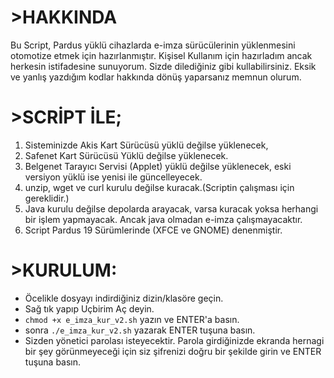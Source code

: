 # >HAKKINDA
Bu Script, Pardus yüklü cihazlarda e-imza sürücülerinin yüklenmesini otomotize etmek için hazırlanmıştır. Kişisel Kullanım için hazırladım ancak herkesin istifadesine sunuyorum. Sizde dilediğiniz gibi kullabilirsiniz. Eksik ve yanlış yazdığım kodlar hakkında dönüş yaparsanız memnun olurum.

# >SCRİPT İLE;
1. Sisteminizde Akis Kart Sürücüsü yüklü değilse yüklenecek,
2. Safenet Kart Sürücüsü Yüklü değilse yüklenecek.
3. Belgenet Tarayıcı Servisi (Applet) yüklü değilse yüklenecek, eski versiyon yüklü ise yenisi ile güncelleyecek.
4. unzip, wget ve curl kurulu değilse kuracak.(Scriptin çalışması için gereklidir.)
5. Java kurulu değilse depolarda arayacak, varsa kuracak yoksa herhangi bir işlem yapmayacak. Ancak java olmadan e-imza çalışmayacaktır.
6. Script Pardus 19 Sürümlerinde (XFCE ve GNOME) denenmiştir.

# >KURULUM:
* Öcelikle dosyayı indirdiğiniz dizin/klasöre geçin.
* Sağ tık yapıp Uçbirim Aç deyin.
* ```chmod +x e_imza_kur_v2.sh``` yazın ve ENTER'a basın.
* sonra ```./e_imza_kur_v2.sh``` yazarak ENTER tuşuna basın.
* Sizden yönetici parolası isteyecektir. Parola girdiğinizde ekranda hernagi bir şey görünmeyeceği için siz şifrenizi doğru bir şekilde girin ve ENTER tuşuna basın.
